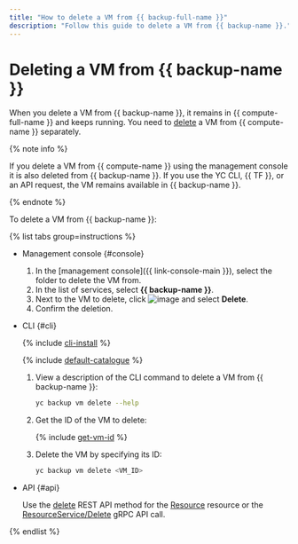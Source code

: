 ```yaml
---
title: "How to delete a VM from {{ backup-full-name }}"
description: "Follow this guide to delete a VM from {{ backup-name }}."
---
```


# Deleting a VM from {{ backup-name }}

When you delete a VM from {{ backup-name }}, it remains in {{ compute-full-name }} and keeps running. You need to [delete](../../compute/operations/vm-control/vm-delete.md) a VM from {{ compute-name }} separately.

{% note info %}

If you delete a VM from {{ compute-name }} using the management console it is also deleted from {{ backup-name }}. If you use the YC CLI, {{ TF }}, or an API request, the VM remains available in {{ backup-name }}.

{% endnote %}

To delete a VM from {{ backup-name }}:

{% list tabs group=instructions %}

- Management console {#console}

   1. In the [management console]({{ link-console-main }}), select the folder to delete the VM from.
   1. In the list of services, select **{{ backup-name }}**.
   1. Next to the VM to delete, click ![image](../../_assets/console-icons/ellipsis.svg) and select **Delete**.
   1. Confirm the deletion.

- CLI {#cli}

   {% include [cli-install](../../_includes/cli-install.md) %}

   {% include [default-catalogue](../../_includes/default-catalogue.md) %}

   1. View a description of the CLI command to delete a VM from {{ backup-name }}:

      ```bash
      yc backup vm delete --help
      ```

   1. Get the ID of the VM to delete:

      {% include [get-vm-id](../../_includes/backup/operations/get-vm-id.md) %}

   1. Delete the VM by specifying its ID:

      ```bash
      yc backup vm delete <VM_ID>
      ```

- API {#api}

   Use the [delete](../backup/api-ref/Resource/delete.md) REST API method for the [Resource](../backup/api-ref/Resource/index.md) resource or the [ResourceService/Delete](../backup/api-ref/grpc/resource_service.md#Delete) gRPC API call.

{% endlist %}
